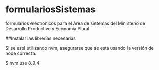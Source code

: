 # formulariosSistemas
formularios electronicos para el Area de sistemas del Ministerio de Desarrollo Productivo y Economia Plural

##Instalar las librerías necesarias

Si se está utilizando nvm, asegurarse que se está usando la versión de node correcta.

$ nvm use 8.9.4
